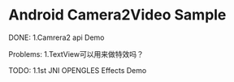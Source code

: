 
Android Camera2Video Sample
===========================
DONE:
1.Camrera2 api Demo

Problems:
1.TextView可以用来做特效吗？

TODO:
1.1st JNI OPENGLES Effects Demo
